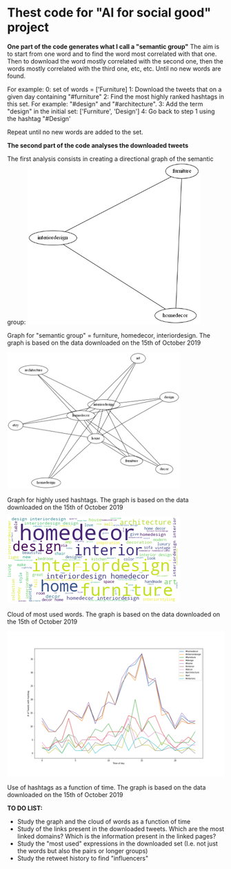 # Thest code for "AI for social good" project

**One part of the code generates what I call a "semantic group"**
The aim is to start from one word and to find the word most correlated with that one.
Then to download the word mostly correlated with the second one, then the words mostly correlated with the third one, etc, etc.
Until no new words are found.

For example:
0: set of words = ['Furniture]
1: Download the tweets that on a given day containing "#furniture"
2: Find the most highly ranked hashtags in this set. For example: "#design" and "#architecture".
3: Add the term "design" in the initial set: ['Furniture', 'Design']
4: Go back to step 1 using the hashtag "#Design'

Repeat until no new words are added to the set.

**The second part of the code analyses the downloaded tweets**
<p>
The first analysis consists in creating a directional graph of the semantic group:

<img src="https://github.com/ecancellieri/My_twitter_apps/blob/master/creating_semantic_group/graph_0.1.png" width="400">
<p>
Graph for "semantic group" = furniture, homedecor, interiordesign. The graph is based on the data downloaded on the 15th of October 2019
<p>
<img src="https://github.com/ecancellieri/My_twitter_apps/blob/master/creating_semantic_group/graph_0.2.png" width="400">
<p>
Graph for highly used hashtags. The graph is based on the data downloaded on the 15th of October 2019
<p>
<img src="https://github.com/ecancellieri/My_twitter_apps/blob/master/creating_semantic_group/cloud_of_words_0.1.png" width="400">
<p>
Cloud of most used words. The graph is based on the data downloaded on the 15th of October 2019
<p>
<img src="https://github.com/ecancellieri/My_twitter_apps/blob/master/creating_semantic_group/hashtags_frequency_0.1.png" width="600">
<p>
Use of hashtags as a function of time. The graph is based on the data downloaded on the 15th of October 2019




**TO DO LIST:**
- Study the graph and the cloud of words as a function of time
- Study of the links present in the downloaded tweets. Which are the most linked domains? Which is the information present in the linked pages?
- Study the "most used" expressions in the downloaded set (I.e. not just the words but also the pairs or longer groups)
- Study the retweet history to find "influencers"
